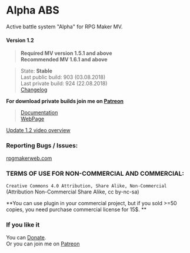 # Alpha ABS
Active battle system "Alpha" for RPG Maker MV.

#### Version 1.2

> **Required MV version 1.5.1 and above**  
> **Recommended MV 1.6.1 and above**  

>State: **Stable**   
>Last public build: 903 (03.08.2018)  
>Last private build: 924 (22.08.2018)    
>[Changelog](https://github.com/KageDesu/Alpha-ABS/blob/master/Alpha%20ABS%201.2/Changelog.md)  

**For download private builds join me on [Patreon](https://www.patreon.com/KageDesu)**

 >[Documentation](https://github.com/KageDesu/Alpha-ABS/tree/master/Alpha%20ABS%201.2/Manual/Alpha%20ABS%2012.pdf)  
 >[WebPage](https://kagedesuworkshop.blogspot.com/p/alpha-abs.html)

[Update 1.2 video overview](https://www.youtube.com/watch?v=qKERMqVNRcQ&t)


### Reporting Bugs / Issues:
[rpgmakerweb.com](http://forums.rpgmakerweb.com/index.php?/topic/66713-abs-alpha-preview/)

### TERMS OF USE FOR NON-COMMERCIAL AND COMMERCIAL:

`Creative Commons 4.0 Attribution, Share Alike, Non-Commercial`     
(Attribution Non-Commercial Share Alike, cc by-nc-sa)   


**You can use plugin in your commercial project, but if you sold >=50 copies, you need purchase commercial license for 15$. **

### If you like it
You can [Donate](https://www.paypal.com/cgi-bin/webscr?cmd=_s-xclick&hosted_button_id=AEG4RJ3CFR3N6).  
Or you can join me on [Patreon](https://www.patreon.com/KageDesu)
